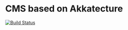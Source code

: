 # CMS based on Akkatecture

[![Build Status](https://travis-ci.com/acesyde/akkatecture-cms.svg?branch=master)](https://travis-ci.com/acesyde/akkatecture-cms)